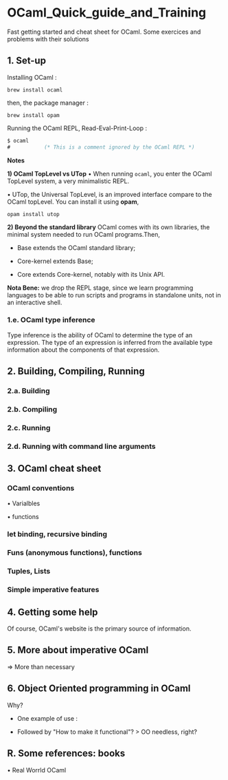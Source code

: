 # OCaml_Quick_guide_and_Training
Fast getting started and cheat sheet for OCaml. Some exercices and problems with their solutions

## 1. Set-up

Installing OCaml :
```shell
brew install ocaml
```
then, the package manager :
```shell
brew install opam
```
Running the OCaml REPL, Read-Eval-Print-Loop :
```ocaml
$ ocaml
#           (* This is a comment ignored by the OCaml REPL *)
```

**Notes**

**1) OCaml TopLevel vs UTop**
• When running ```ocaml```, you enter the OCaml TopLevel system, a very minimalistic REPL.

• UTop, the Universal TopLevel, is an improved interface compare to the OCaml topLevel. You can install it using __opam__,
```shell
opam install utop
```
**2) Beyond the standard library**
OCaml comes with its own libraries, the minimal system needed to run OCaml programs.Then,

- Base extends the OCaml standard library;

- Core-kernel extends Base;

- Core extends Core-kernel, notably with its Unix API.


**Nota Bene:** we drop the REPL stage, since we learn programming languages to be able to run scripts and programs in standalone units, not in an interactive shell.


### 1.e. OCaml type inference
Type inference is the ability of OCaml to determine the type of an expression. The type of an expression is inferred from the available type information about the components of that expression.






## 2. Building, Compiling, Running

### 2.a. Building


### 2.b. Compiling

### 2.c. Running

### 2.d. Running with command line arguments





## 3. OCaml cheat sheet

### OCaml conventions

• Varialbles

• functions


### let binding, recursive binding

### Funs (anonymous functions), functions

### Tuples, Lists

### Simple imperative features





## 4. Getting some help

Of course, OCaml's website is the primary source of information.



## 5. More about imperative OCaml
=> More than necessary



## 6. Object Oriented programming in OCaml
Why?

- One example of use :

- Followed by "How to make it functional"? > OO needless, right?





## R. Some references: books

• Real Worrld OCaml
